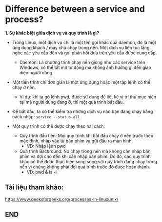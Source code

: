 # Difference between a service and process?
**1. Sự khác biệt giữa dịch vụ và quy trình là gì?**
- Trong Linux, một dịch vụ chỉ là một tên gọi khác của daemon, đó là một ứng dụng khách / máy chủ chạy trong nền. Một dịch vụ liên tục lắng nghe các yêu cầu đến và gửi phản hồi dựa trên yêu cầu được cung cấp. 
  - Daemon: Là chương trình chạy nền giống như các service trên Windows, có thể tắt mở tự động mà không ảnh hưởng gì đến giao diện người dùng.
- Một tiến trình chỉ đơn giản là một ứng dụng hoặc một tập lệnh có thể chạy ở nền.
  - Ví dụ: khi ta gõ lệnh pwd, được sử dụng để liệt kê vị trí thư mục hiện tại mà người dùng đang ở, thì một quá trình bắt đầu.
  
- Để bắt đầu, ta có thể kiểm tra những dịch vụ nào bạn đang chạy bằng cách nhập:
`` service --status-all ``

- Một quy trình có thể được chạy theo hai cách:
  - Quy trình đầu tiên: Mọi quy trình khi bắt đầu chạy ở nền trước theo mặc định, nhập vào từ bàn phím và gửi đầu ra màn hình. 
    - VD: Nhập lệnh pwd 
  - Quá trình Backround: Nó chạy trong nền mà không cần nhập bàn phím và đợi cho đến khi cần nhập bàn phím. Do đó, các quy trình khác có thể được thực hiện song song với quy trình đang chạy trong nền vì chúng không phải đợi quá trình trước đó được hoàn thành. 
    - VD: pwd & ls -l

## Tài liệu tham khảo:

https://www.geeksforgeeks.org/processes-in-linuxunix/

## END
